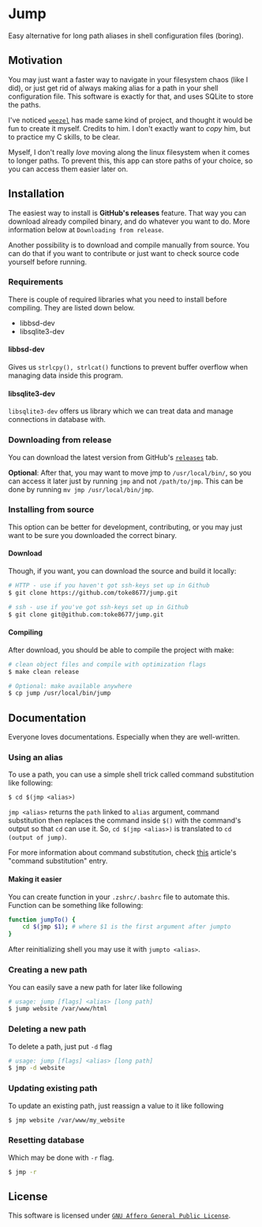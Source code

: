 # Jump 
Easy alternative for long path aliases in shell configuration files (boring).

## Motivation
You may just want a faster way to navigate in your filesystem chaos (like I did), or just get rid of always making alias for a path in your shell configuration file. This software is exactly for that, and uses SQLite to store the paths.

I've noticed [`weezel`](https://github.com/weezel) has made same kind of project, and thought it would be fun to create it myself.
Credits to him. 
I don't exactly want to *copy* him, but to practice my C skills, to be clear.

Myself, I don't really _love_ moving along the linux filesystem when it comes to longer paths.
To prevent this, this app can store paths of your choice, so you can access them easier later on.

## Installation 

The easiest way to install is __GitHub's releases__ feature. 
That way you can download already compiled binary, and do whatever you want to do. 
More information below at `Downloading from release`.

Another possibility is to download and compile manually from source. 
You can do that if you want to contribute or just want to check source code yourself before running. 

### Requirements

There is couple of required libraries what you need to install before compiling. They are listed down below.

- libbsd-dev
- libsqlite3-dev

#### libbsd-dev

Gives us `strlcpy(), strlcat()` functions to prevent buffer overflow when managing data inside this program.

#### libsqlite3-dev

`libsqlite3-dev` offers us library which we can treat data and manage connections in database with.

### Downloading from release

You can download the latest version from GitHub's [`releases`](https://github.com/toke8677/jump/releases) tab.

**Optional**: After that, you may want to move jmp to `/usr/local/bin/`, 
so you can access it later just by running `jmp` and not `/path/to/jmp`.
This can be done by running `mv jmp /usr/local/bin/jmp`.

### Installing from source
This option can be better for development, contributing, or you may just want to be sure you downloaded the correct binary. 

#### Download
Though, if you want, you can download the source and build it locally:

```sh
# HTTP - use if you haven't got ssh-keys set up in Github
$ git clone https://github.com/toke8677/jump.git

# ssh - use if you've got ssh-keys set up in Github
$ git clone git@github.com:toke8677/jump.git
```

#### Compiling
After download, you should be able to compile the project with make:

```sh
# clean object files and compile with optimization flags 
$ make clean release

# Optional: make available anywhere
$ cp jump /usr/local/bin/jump
```

## Documentation
Everyone loves documentations. Especially when they are well-written.

### Using an alias

To use a path, you can use a simple shell trick called command substitution like following:

```shell
$ cd $(jmp <alias>)
```

`jmp <alias>` returns the `path` linked to `alias` argument, command substitution then replaces the command inside `$()` with the command's output so that `cd` can use it.
So, `cd $(jmp <alias>)` is translated to `cd (output of jump)`.

For more information about command substitution, check [this](https://www.linuxjournal.com/article/7385) article's "command substitution" entry.

#### Making it easier

You can create function in your `.zshrc/.bashrc` file to automate this. Function can be something like following:

```sh
function jumpTo() {
	cd $(jmp $1); # where $1 is the first argument after jumpto
}
```

After reinitializing shell you may use it with `jumpto <alias>`.

### Creating a new path
You can easily save a new path for later like following

```sh
# usage: jump [flags] <alias> [long path] 
$ jump website /var/www/html 
```

### Deleting a new path
To delete a path, just put `-d` flag

```sh
# usage: jump [flags] <alias> [long path] 
$ jmp -d website
```

### Updating existing path
To update an existing path, just reassign a value to it like following

```sh
$ jmp website /var/www/my_website
```

### Resetting database

Which may be done with `-r` flag. 

```sh
$ jmp -r
```



## License

This software is licensed under [`GNU Affero General Public License`](https://www.gnu.org/licenses/agpl-3.0.en.html).
